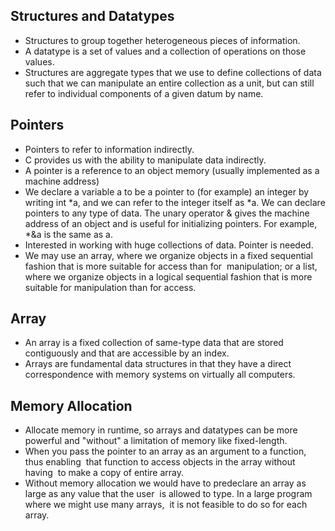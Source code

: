 ## Structures and Datatypes
- Structures to group together heterogeneous pieces of information.
- A datatype is a set of values and a collection of operations on those values.
- Structures are aggregate types that we use to define collections of data such that we can manipulate an entire collection as a unit, but can still refer to individual components of a given datum by name.

## Pointers
- Pointers to refer to information indirectly.
- C provides us with the ability to manipulate data indirectly.
- A pointer is a reference to an object memory (usually implemented as a machine address)
- We declare a variable a to be a pointer to (for example) an integer by writing int *a, and we can refer to the integer itself as *a. We can declare pointers to any type of data. The unary operator & gives the machine address of an object and is useful for initializing pointers. For example, *&a is the same as a.
- Interested in working with huge collections of data. Pointer is needed.
- We may use an array, where we organize objects in a fixed sequential fashion that is more suitable for access than for  manipulation; or a list, where we organize objects in a logical sequential fashion that is more suitable for manipulation than for access.

## Array
- An array is a fixed collection of same-type data that are stored contiguously and that are accessible by an index.
- Arrays are fundamental data structures in that they have a direct correspondence with memory systems on virtually all computers.

## Memory Allocation
- Allocate memory in runtime, so arrays and datatypes can be more powerful and "without" a limitation of memory like fixed-length.
- When you pass the pointer to an array as an argument to a function, thus enabling  that function to access objects in the array without having  to make a copy of entire array.  
- Without memory allocation we would have to predeclare an array as large as any value that the user  is allowed to type. In a large program where we might use many arrays,  it is not feasible to do so for each array.

